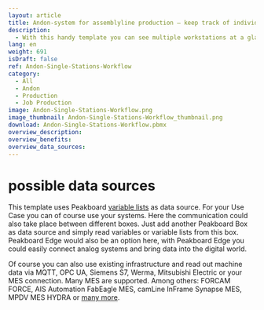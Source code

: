 ```yaml
---
layout: article
title: Andon-system for assemblyline production ― keep track of individual work steps on a dashboard
description: 
  - With this handy template you can see multiple workstations at a glance. This way you can trackindividual work steps, which helps to improve your processes. In addition, you can react quickly to possible problems of your workers and machine malfunctions at a workstation to efficiently minimize waste. This template can be used in production, e.g. in piece production or assembly line production, as well as in mounting. Download the template now and easily optimize production processes!
lang: en
weight: 691
isDraft: false
ref: Andon-Single-Stations-Workflow
category:
  - All
  - Andon
  - Production
  - Job Production
image: Andon-Single-Stations-Workflow.png
image_thumbnail: Andon-Single-Stations-Workflow_thumbnail.png
download: Andon-Single-Stations-Workflow.pbmx
overview_description:
overview_benefits:
overview_data_sources:
---
```

# possible data sources
This template uses Peakboard [variable lists](https://help.peakboard.com/scripting/en-variables.html) as data source. For your Use Case you can of course use your systems. Here the communication could also take place between different boxes. Just add another Peakboard Box as data source and simply read variables or variable lists from this box. Peakboard Edge would also be an option here, with Peakboard Edge you could easily connect analog systems and bring data into the digital world. 

Of course you can also use existing infrastructure and read out machine data via MQTT, OPC UA, Siemens S7, Werma, Mitsubishi Electric or your MES connection. Many MES are supported. Among others: FORCAM FORCE, AIS Automation FabEagle MES, camLine InFrame Synapse MES, MPDV MES HYDRA or [many more](https://peakboard.com/en/interfaces/).
